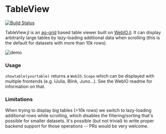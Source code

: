 # TableView

[![Build Status](https://travis-ci.org/JuliaComputing/TableView.jl.svg?branch=master)](https://travis-ci.org/JuliaComputing/TableView.jl)

TableView.jl is an [ag-grid](https://www.ag-grid.com/) based table viewer built on [WebIO.jl](https://github.com/JuliaGizmos/WebIO.jl). It can display arbitrarily large tables by lazy-loading additional data when scrolling (this is the default for datasets with more than 10k rows).

![demo](https://user-images.githubusercontent.com/6735977/53032222-b9d06500-346e-11e9-8b7e-c18cbeb563f6.png)

### Usage
`showtable(yourtable)` returns a `WebIO.Scope` which can be displayed with multiple frontends (e.g. IJulia, Blink, Juno...). See the WebIO readme for information on that.

### Limitations
When trying to display big tables (>10k rows) we switch to lazy-loading additional rows while scrolling, which disables the filtering/sorting that's possible for smaller datasets. It's possible (but not trivial) to write proper backend support for those operations -- PRs would be very welcome.
